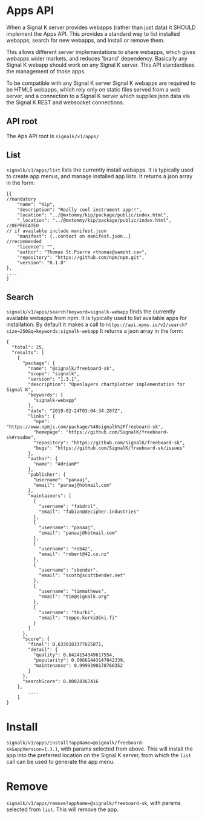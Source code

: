 # Apps API

When a Signal K server provides webapps (rather than just data) it SHOULD implement the Apps API. This provides a standard way to list installed webapps, 
search for new webapps, and install or remove them. 

This allows different server implementations to share webapps, which gives webapps wider markets, and reduces 'brand' dependency. Basically any 
Signal K webapp should work on any Signal K server. This API standardises the management of those apps.

To be compatible with any Signal K server Signal K webapps are required to be HTML5 webapps, which rely only on static files served from a web server, 
and a connection to a Signal K server which supplies json data via the Signal K REST and websocket connections.

## API root

The Aps API root is `signalk/v1/apps/`

## List

`signalk/v1/apps/list` lists the currently install webapps. It is typically used to create app menus, and manage installed app lists.
It returns a json array in the form:
```
[{
//mandatory
	"name": "Kip",
	"description": "Really cool instrument app!!",
	"location": "../@mxtommy/kip/package/public/index.html",
	"_location": "../@mxtommy/kip/package/public/index.html", //DEPRECATED
// if available include manifest.json
	"manifest": {..contect on manifest.json..}
//recommended
	"licence": "",
	"author": "Thomas St.Pierre <thomas@samoht.ca>",
	"repository": "https://github.com/npm/npm.git",
	"version": "0.1.8"
},
....
]
```

## Search

`signalk/v1/apps/search?keyword=signalk-webapp` finds the currently available webapps from npm. It is typically used to list available apps for installation.
By default it makes a call to `https://api.npms.io/v2/search?size=250&q=keywords:signalk-webapp`
It returns a json array in the form:
```
{
  "total": 25,
  "results": [
    {
      "package": {
        "name": "@signalk/freeboard-sk",
        "scope": "signalk",
        "version": "1.3.1",
        "description": "Openlayers chartplotter implementation for Signal K",
        "keywords": [
          "signalk-webapp"
        ],
        "date": "2019-02-24T03:04:34.287Z",
        "links": {
          "npm": "https://www.npmjs.com/package/%40signalk%2Ffreeboard-sk",
          "homepage": "https://github.com/SignalK/freeboard-sk#readme",
          "repository": "https://github.com/SignalK/freeboard-sk",
          "bugs": "https://github.com/SignalK/freeboard-sk/issues"
        },
        "author": {
          "name": "AdrianP"
        },
        "publisher": {
          "username": "panaaj",
          "email": "panaaj@hotmail.com"
        },
        "maintainers": [
          {
            "username": "fabdrol",
            "email": "fabian@decipher.industries"
          },
          {
            "username": "panaaj",
            "email": "panaaj@hotmail.com"
          },
          {
            "username": "rob42",
            "email": "robert@42.co.nz"
          },
          {
            "username": "sbender",
            "email": "scott@scottbender.net"
          },
          {
            "username": "timmathews",
            "email": "tim@signalk.org"
          },
          {
            "username": "tkurki",
            "email": "teppo.kurki@iki.fi"
          }
        ]
      },
      "score": {
        "final": 0.6330183377625871,
        "detail": {
          "quality": 0.8424154349617554,
          "popularity": 0.08661443147842339,
          "maintenance": 0.9999390178760352
        }
      },
      "searchScore": 0.00028367416
    },
		....
	]
}
```

# Install

`signalk/v1/apps/install?appName=@signalk/freeboard-sk&appVersion=1.3.1`, with params selected from above. This will install the app into
the preferred location on the Signal K server, from which the `list` call can be used to generate the app menu.

# Remove

`signalk/v1/apps/remove?appName=@signalk/freeboard-sk`, with params selected from `list`. This will remove the app.

